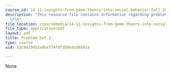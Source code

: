 ```yaml
---
course_id: 14-11-insights-from-game-theory-into-social-behavior-fall-2013
description: "This resource file contains information regarding problem set 2.\r\n\
  \r\n"
file_location: /coursemedia/14-11-insights-from-game-theory-into-social-behavior-fall-2013/53c9d29452a9be774fdf3b9e9a393914_MIT14_11F13_Prob_set_2.pdf
file_type: application/pdf
layout: pdf
title: Problem Set 2
type: course
uid: 53c9d29452a9be774fdf3b9e9a393914

---
```

None